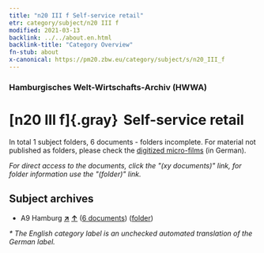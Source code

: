 ```yaml
---
title: "n20 III f Self-service retail"
etr: category/subject/n20 III f
modified: 2021-03-13
backlink: ../../about.en.html
backlink-title: "Category Overview"
fn-stub: about
x-canonical: https://pm20.zbw.eu/category/subject/s/n20_III_f
---
```


### Hamburgisches Welt-Wirtschafts-Archiv (HWWA)
# [n20 III f]{.gray}&#8201; Self-service retail&#160; 





In total 1 subject folders, 6 documents - folders incomplete.
For material not published as folders, please check the [digitized micro-films](/film/h1_sh.de.html) (in German).

_For direct access to the documents, click the "(xy documents)" link, for folder information use the "(folder)" link._

## Subject archives


- A9 Hamburg [**&nearr;**](../../../geo/i/140905/about.en.html "Hamburg (all folders)") [**&uarr;**](../../../geo/about.en.html#A9 "Country category system") (<a href="https://pm20.zbw.eu/dfgview/sh/140905,182110" title="about: Hamburg : Self-service retail" target="_blank">6 documents</a>) ([folder](../../../../folder/sh/1409xx/140905/1821xx/182110/about.en.html))


_* The English category label is an unchecked automated translation of the German label._

